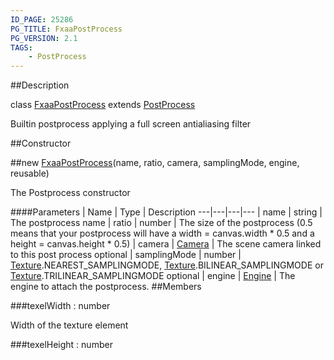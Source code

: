 ```yaml
---
ID_PAGE: 25286
PG_TITLE: FxaaPostProcess
PG_VERSION: 2.1
TAGS:
    - PostProcess
---
```

##Description

class [FxaaPostProcess](/classes/2.2/FxaaPostProcess) extends [PostProcess](/classes/2.2/PostProcess)

Builtin postprocess applying a full screen antialiasing filter

##Constructor

##new [FxaaPostProcess](/classes/2.2/FxaaPostProcess)(name, ratio, camera, samplingMode, engine, reusable)

The Postprocess constructor

####Parameters
 | Name | Type | Description
---|---|---|---
 | name | string |  The postprocess name
 | ratio | number |  The size of the postprocess (0.5 means that your postprocess will have a width = canvas.width * 0.5 and a height = canvas.height * 0.5)
 | camera | [Camera](/classes/2.2/Camera) |  The scene camera linked to this post process
optional | samplingMode | number |  [Texture](/classes/2.2/Texture).NEAREST_SAMPLINGMODE, [Texture](/classes/2.2/Texture).BILINEAR_SAMPLINGMODE or [Texture](/classes/2.2/Texture).TRILINEAR_SAMPLINGMODE
optional | engine | [Engine](/classes/2.2/Engine) |  The engine to attach the postprocess.
##Members

###texelWidth : number

Width of the texture element

###texelHeight : number



